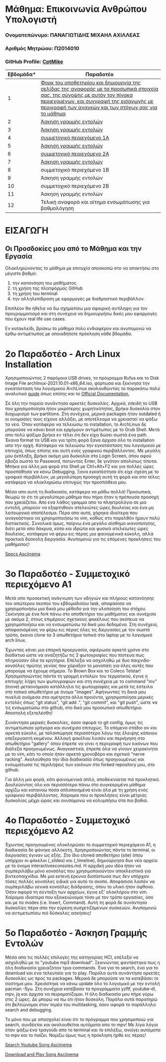 # Μάθημα: Επικοινωνία Ανθρώπου Υπολογιστή

### Ονοματεπώνυμο: ΠΑΝΑΓΙΩΤΙΔΗΣ ΜΙΧΑΗΛ ΑΧΙΛΛΕΑΣ
### Αριθμός Μητρώου: Π2014010
### GitHub Profile: [CptMike](https://github.com/CptMike)




| Εβδομάδα* | Παραδοτέο |
| --- | --- |
| 1 | [Φορκ του αποθετηρίου και δημιουργία της σελίδας της αναφοράς με τα προσωπικά στοιχεία σας, της σύνοψης με αυτόν τον πίνακα περιεχομένων, και συγγραφή της εισαγωγής με περιγραφή των αναγκών και των στόχων σας για το μάθημα](#εισαγωγη) |
| 2 | [Άσκηση γραμμής εντολών](#2ο-παραδοτέο---arch-linux-installation) |
| 3 | [Άσκηση γραμμής εντολών](#2ο-παραδοτέο---arch-linux-installation) |
| 4 | [συμμετοχικό περιεχόμενο 1A](#3ο-παραδοτέο---συμμετοχικό-περιεχόμενο-a1) |
| 5 | [Άσκηση γραμμής εντολών](#2ο-παραδοτέο---arch-linux-installation) |
| 6 | [συμμετοχικό περιεχόμενο 2A](#4ο-παραδοτέο---συμμετοχικό-περιεχόμενο-a2) |
| 7 | [Άσκηση γραμμής εντολών](#5ο-παραδοτέο---άσκηση-γραμμής-εντολών) |
| 8 | συμμετοχικό περιεχόμενο 1B |
| 9 | Άσκηση γραμμής εντολών |
| 10 | συμμετοχικό περιεχόμενο 2B |
| 11 | Άσκηση γραμμής εντολών |
| 12 | Τελική αναφορά και αίτημα ενσωμάτωσης για βαθμολόγηση |

# ΕΙΣΑΓΩΓΗ

## Οι Προσδοκίες μου από το Μάθημα και την Εργασία
Ολοκληρώνοντας το μάθημα με επιτυχία αποσκοπώ στο να αποκτήσω στο μέγιστο βαθμό:
1) την κατανόηση του μαθήματος
2) τη χρήση της πλατφόρμας GitHub
3) τη χρήση του terminal
4) την αλληλεπίδραση με εφαρμογές με διαδραστικό περιβάλλον.

Επιπλέον θα ήθελα να δω σχηματίσω μια σφαιρική αντίληψη για τον προγραμματισμό και στη συνέχεια να δημιουργήσω δικές μου εφαρμογές που έχουν  real life use cases.

Εν κατακλείδι, βρίσκω το μάθημα πολύ ενδιαφέρον και ανυπομονώ να έρθω αντιμέτωπος με οποιαδήποτε πρόκληση κάθε βδομάδα.

# 2ο Παραδοτέο - Arch Linux Installation

Χρησιμοποιώντας 2 παρόμοια USB drives, το πρόγραμμα Rufus και το Disk Image File archlinux-2021.10.01-x86_64.iso, φόρτωσα και ξεκίνησα την εγκατάσταση του λογισμικού ArchLinux ακολουθώντας το παρακάτω πολύ αναλυτικό [guide](https://www.youtube.com/watch?v=yaThYGr37DI) όπως επίσης και το [Official Documentation.](https://archlinux.org/)

Σε όλη την πορεία συνάντησα αρκετές δυσκολίες. Αρχικά, επειδή το USB που χρησιμοποίησα ήταν μικρότερης χωρητικότητας, βρήκα δυσκολία στον διαχωρισμό των partitions. Στη συνέχεια, μερικά packages ήταν outdated ή οι ονομασίες τους είχανε αλλάξει, με αποτέλεσμα να χρειαστεί να ψάξω τα νεα. Όταν κατάφερα να τελειώσω το installation, το ArchLinux δε μπορούσε να κάνει boot και ερχόμουν αντιμέτωπος με το Grub Shell. Μετά απο πολύ ψάξιμο βρήκα εν τέλει ότι δεν είχα δώσει σωστά ένα path. Έκανα format τα USB και για τρίτη φορά ξανα άρχισα όλο το installation απο την αρχή. Κατάφερα να τελειώσω την εγκατάσταση του λογισμικού με επιτυχία, όπως επίσης και αυτή ενός γραφικού περιβάλλοντος. Με μεγάλη μου έκπληξη, βρήκα ακόμη μια δυσκολία στο Login Screen, όπου αφού έβαζα σωστά το Password, πατώντας Enter, δε γινόταν απολύτως τίποτα. Μπήκα για άλλη μια φορά στο Shell με Ctrl+Alt+F2 και για πολλές ώρες προσπάθησα να κάνω Debugging. Ξανα εγκατέστησα ότι είχε σχέση με το γραφικό περιβάλλον, με μεγαλύτερη προσοχή αυτή τη φορά και στο τέλος κατάφερα να ολοκληρώσω επιτυχώς την προσπάθεια μου. 

Μέσα απο αυτή τη διαδικασία, κατάφερα να μάθω πολλά! Προσωπικά, θεωρώ το ότι το μεγαλύτερο μάθημα που πήρα ήταν η πρέπουσα προσοχή που χρειάζεται. Απο ενα λάθος γραμμα απο το πληκτρολόγιο σε μια εντολή, μπορούν να εξαρτηθούν ατελειώτες ώρες δουλείας και ένα μη λειτουργικό αποτέλεσμα. Πέρα απο αυτό, χάρηκα ιδιαίτερα που αναγκάστηκα να χρησιμοποιήσω το vim, καθώς στο παρελθόν ήμουν πολύ διστακτικός. Συνολικά όμως, παίρνω ένα μεγάλο αίσθημα ικανοποίησης, διότι μετα απο δάκρυα, κόπο και ιδρώτα και φυσικά ατελείωτες ώρες δουλείας, κατάφερα να φέρω εις πέρας μια φαινομενικά εύκολη, αλλά πρακτικά δύσκολη διεργασία. Ανυπομονώ για τις επόμενες προκλήσεις του μαθήματος!

[Specs Asciinema](https://asciinema.org/a/gVBBkMgB5YgVrcYt3Z9M3qYhW)

# 3ο Παραδοτέο - Συμμετοχικό περιεχόμενο A1

Μετά απο προσεκτική ανάγνωση των οδηγιών και πλήρους κατανόησης του απώτερου σκοπού του εβδομαδιαίου task, αποφάσισα να χρησιμοποιήσω μια δικιά μου μέθοδο για την υλοποίηση του στόχου. Ξεκίνησα με ένα fork πάνω στο αποθετήριο του μαθήματος και συνέχισα με ακόμα 2, στους επιμέρους σχετικούς φακέλους που σκόπευα να χρησιμοποιήσω και να ενσωματώσω τα δικά μου δεδομένα. Στη συνέχεια, αποφασισμένος να φέρω εις πέρας όλες τις διεργασίες με τον σωστό τρόπο, έκανα clone τα 3 απωθετήρια τοπικά στο laptop με το λογισμικό arch linux. 

Έχωντας κάνει μια επαρκή προεργασία, αφιέρωσα αρκετό χρόνο στο διαδίκτυο ώστε να αναζητήζω τις 2 φωτογραφίες που πίστευα πως πληρούσαν όλα τα κρητήρια. Επέλεξα να ασχοληθώ με δυο παιχνιδο-κονσόλες πρώτης γενίας που χάραξαν το μονοπάτι για όλες αυτές που μπορούμε να έχουμε σήμερα. Το Brown Box και το Coleco Telstar! Χρησιμοποιώντας πάντα τη γραμμή εντολών του τερματικού, έγινε η επιτυχής λήψη των φωτογραφιών και στη συνέχεια με το command "mv" (move) μεταονόμασα κατάλληλα τις φωτογραφίες και μετά τις έστειλα στο τοπικό απωθετήριο με όνομα "images". Αφήνωντας τη δικιά μου πινελιά ανάμεσα στα αμέτρητα άλλα προιόντα, χρησιμοποίησα μερικές εντολές όπως "git status", "git add .", "git commit", και "git push", ώστε να τις ενσωματώσω στο github, στο δικό μου προσωπικό απωθετήριο. Αποστολή εξετελέσθη!

Συνάντησα μερικές δυσκολίες, όσον αφορά το git config, όμως τις αντιμετώπισα γρήγορα και συνέχισα επιτυχώς. Το επόμενο στάδιο αν και αρκετά εύκολο, με ταλαιπώρησε περισσότερο λόγω της έλειψης κάποιου επεξεργαστή κειμένου. Αλλαγή φακέλου λοιπόν και περιήγηση στο απωθετήριο "gallery" όπου έπρεπε να γίνει η περιγραφή των εικόνων που διάλεξα προηγουμένως. Αναγκαστικά, έπρεπε όλα να γίνουν χειροκίνητα με το vim, κάτι το οποίο ήταν αρκετά χρονοβόρο και σχετικά "nerve racking". Ακολούθησα την ίδια διαδικασία όπως προηγουμένως και ενσωμάτωσα τις περιλήψεις των εικόνων στο forked repository μου, στο github. 

Για άλλη μια φορά, κάτι φαινομενικά απλό, αποδεικνύεται πιό προκλητικό. Δουλεύοντας όλο και περισσότερο πάνω στο συγκεκριμένο μάθημα αρχίζω και κατανοώ πόσα απλοποιημένα είναι όλα με τη χρήση ενός γραφικού περιβάλλοντος. Χαίρομαι που οι προκλήσεις είναι μέτριας δυσκολίας μέχρι ώρας και ανυπομονώ να κολυμπήσω στα πιο βαθιά.

# 4ο Παραδοτέο - Συμμετοχικό περιεχόμενο A2

Έχωντας προηγουμένος ολοκληρώσει το συμμετοχικό περιεχόμενο Α1, η διαδικασία δε φάνηκε αλλόκοτη. Χρησιμοποιώντας πάντα το terminal, οι διεργασίες έγιναν ως εξής. Στο ίδιο cloned αποθετήριο (site) όπου υπήρχαν οι φάκελοι (_slides) και (_timeline), δημιούργησα δυο νέα αρχεία με το όνομα interactivesconsoles.md. Η αρχιδκή μου ιδέα ήταν να συμπεριλάβω μόνο κονσόλες που χρησιμοποιούνταν αποκλειστικά για βιντεοπαιχνίδια. Με μια εκτενή έρευνα διαπίστωσα πως δεν υπήρχαν τόσες πολλές κονσόλες ειδικά για αυτό το σκοπο. Αποφάσισα λοιπόν να συμπεριλάβω γενικά κονσόλες διάδρασης, όπου το υλικό ήταν άφθονο. Όσον αφορά τη σύνταξη των αρχείων, έγινε εξ' ολοκλήρου στο vim. Χαίρομαι ιδιαίτερα που εξοικειώνομαι τόσο με τον τρόπο εργασίας, όσο και με τα modes (i.e. Insert, Command). Αυτή τη φορά δε συνάντησα δυσκολίες πέρα απο την εύρεση συσχετιζόμενων συσκευών. Ανυπομονώ να αντιμετωπίσω πιό δύσκολες ασκήσεις!

# 5ο Παραδοτέο - Άσκηση Γραμμής Εντολών

Μέσα απο τις πολλές επιλογές της κατηγορίας HCI, επέλεξα να ασχοληθώ με το "youtube mp3 download". Ξεκινώντας φαντάστηκα πως η όλη διαδικασία χρειαζόταν τρια commands. Ένα για το search, ένα για το download και ενα τελευταίο για το play. Παρόλα αυτά συνάντησα αρκετές δυσκολίες ως προς τα packages. Μερικά δε μπορούσε να τα κατεβάσει το σύστημα μου. Χρειάστηκε να κάνω update όλο το λογισμικό με την εντολή pacman -Syu. Στη συνέχεια κατέβασα τα προγράμματα yzftf, youtube-dl, mpv, jq και άρχισα να πειραματίζομαι. Η όλη διαδικασία μου πήρε γύρω στις 2 ώρες. Δε μπορώ να πω ότι ήταν δύσκολη. Παρόλα αυτά παρατηρώ ότι βελτιώνομαι στον τομέα του multitasking, όσον αφορά το παράλληλο search and debugging. 

Το μόνο που με απασχολεί είναι ότι το πρόγραμμα που χρησιμοποιώ για search, συνδέεται και ακολουθείται αυτόματα απο το mpv! Με λίγα λόγια όταν ψάξω ένα τραγούδι απο το terminal και το επιλέξω, ανοίγει αυτόματα το mpv και το παίζει. Νομίζω όμως πως η πρόκληση ήρθε εις πέρας!

[Search Youtube Song Asciinema](https://asciinema.org/a/u2vFxcd9gm5eq2EnRiq7zXn9G)

[Download and Play Song Asciinema](https://asciinema.org/a/1lP55Iv9DmYp8gO89QV0BRnkv)
